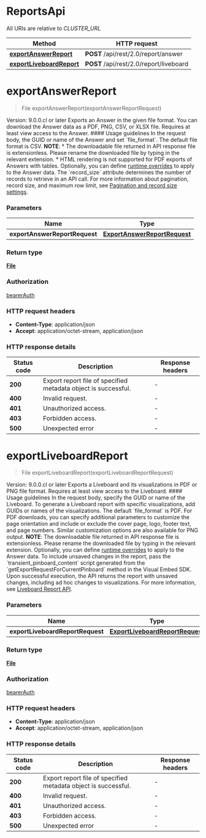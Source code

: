 # ReportsApi

All URIs are relative to *CLUSTER_URL*

| Method | HTTP request |
|------------- | ------------- |
| [**exportAnswerReport**](ReportsApi.md#exportAnswerReport) | **POST** /api/rest/2.0/report/answer |
| [**exportLiveboardReport**](ReportsApi.md#exportLiveboardReport) | **POST** /api/rest/2.0/report/liveboard |


<a id="exportAnswerReport"></a>
# **exportAnswerReport**
> File exportAnswerReport(exportAnswerReportRequest)



  Version: 9.0.0.cl or later   Exports an Answer in the given file format. You can download the Answer data as a PDF, PNG, CSV, or XLSX file.  Requires at least view access to the Answer.  #### Usage guidelines  In the request body, the GUID or name of the Answer and set &#x60;file_format&#x60;. The default file format is CSV.  **NOTE**: * The downloadable file returned in API response file is extensionless. Please rename the downloaded file by typing in the relevant extension. * HTML rendering is not supported for PDF exports of Answers with tables.  Optionally, you can define [runtime overrides](https://developers.thoughtspot.com/docs/fetch-data-and-report-apis#_runtime_overrides) to apply to the Answer data.  The &#x60;record_size&#x60; attribute determines the number of records to retrieve in an API call. For more information about pagination, record size, and maximum row limit, see [Pagination and record size settings](https://developers.thoughtspot.com/docs/fetch-data-and-report-apis#_pagination_settings_for_data_and_report_api).       

### Parameters

| Name | Type |
|------------- | ------------- |
| **exportAnswerReportRequest** | [**ExportAnswerReportRequest**](ExportAnswerReportRequest.md)

### Return type

[**File**](File.md)

### Authorization

[bearerAuth](../README.md#bearerAuth)

### HTTP request headers

 - **Content-Type**: application/json
 - **Accept**: application/octet-stream, application/json

### HTTP response details
| Status code | Description | Response headers |
|-------------|-------------|------------------|
| **200** | Export report file of specified metadata object is successful. |  -  |
| **400** | Invalid request. |  -  |
| **401** | Unauthorized access. |  -  |
| **403** | Forbidden access. |  -  |
| **500** | Unexpected error |  -  |

<a id="exportLiveboardReport"></a>
# **exportLiveboardReport**
> File exportLiveboardReport(exportLiveboardReportRequest)



  Version: 9.0.0.cl or later   Exports a Liveboard and its visualizations in PDF or PNG file format.  Requires at least view access to the Liveboard.  #### Usage guidelines  In the request body, specify the GUID or name of the Liveboard. To generate a Liveboard report with specific visualizations, add GUIDs or names of the visualizations.  The default &#x60;file_format&#x60; is PDF. For PDF downloads, you can specify additional parameters to customize the page orientation and include or exclude the cover page, logo, footer text, and page numbers. Similar customization options are also available for PNG output.  **NOTE**: The downloadable file returned in API response file is extensionless. Please rename the downloaded file by typing in the relevant extension.  Optionally, you can define [runtime overrides](https://developers.thoughtspot.com/docs/fetch-data-and-report-apis#_runtime_overrides) to apply to the Answer data.  To include unsaved changes in the report, pass the &#x60;transient_pinboard_content&#x60; script generated from the &#x60;getExportRequestForCurrentPinboard&#x60; method in the Visual Embed SDK. Upon successful execution, the API returns the report with unsaved changes, including ad hoc changes to visualizations. For more information, see [Liveboard Report API](https://developers.thoughtspot.com/docs/fetch-data-and-report-apis#_liveboard_report_api).       

### Parameters

| Name | Type |
|------------- | ------------- |
| **exportLiveboardReportRequest** | [**ExportLiveboardReportRequest**](ExportLiveboardReportRequest.md)

### Return type

[**File**](File.md)

### Authorization

[bearerAuth](../README.md#bearerAuth)

### HTTP request headers

 - **Content-Type**: application/json
 - **Accept**: application/octet-stream, application/json

### HTTP response details
| Status code | Description | Response headers |
|-------------|-------------|------------------|
| **200** | Export report file of specified metadata object is successful. |  -  |
| **400** | Invalid request. |  -  |
| **401** | Unauthorized access. |  -  |
| **403** | Forbidden access. |  -  |
| **500** | Unexpected error |  -  |

